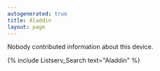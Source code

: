 ```yaml
---
autogenerated: true
title: Aladdin
layout: page
---
```


Nobody contributed information about this device.

{% include Listserv_Search text="Aladdin" %}

